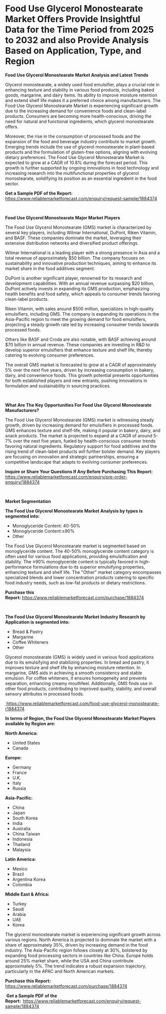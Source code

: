 <p><h1>Food Use Glycerol Monostearate Market Offers Provide Insightful Data for the Time Period from 2025 to 2032 and also Provide Analysis Based on Application, Type, and Region</h1></p><p><strong>Food Use Glycerol Monostearate Market Analysis and Latest Trends</strong></p>
<p><p>Glycerol monostearate, a widely used food emulsifier, plays a crucial role in enhancing texture and stability in various food products, including baked goods, margarine, and dairy items. Its ability to improve moisture retention and extend shelf life makes it a preferred choice among manufacturers. The Food Use Glycerol Monostearate Market is experiencing significant growth due to the increasing demand for convenience foods and clean-label products. Consumers are becoming more health-conscious, driving the need for natural and functional ingredients, which glycerol monostearate offers.</p><p>Moreover, the rise in the consumption of processed foods and the expansion of the food and beverage industry contribute to market growth. Emerging trends include the use of glycerol monostearate in plant-based products and the formulation of gluten-free options, aligning with evolving dietary preferences. The Food Use Glycerol Monostearate Market is expected to grow at a CAGR of 10.8% during the forecast period. This growth is further supported by ongoing innovations in food technology and increasing research into the multifunctional properties of glycerol monostearate, solidifying its position as an essential ingredient in the food sector.</p></p>
<p><strong>Get a Sample PDF of the Report:&nbsp;</strong> <a href="https://www.reliablemarketforecast.com/enquiry/request-sample/1884374?utm_campaign=3284&utm_medium=2&utm_source=Github&utm_content=ia&utm_term=15042025&utm_id=food-use-glycerol-monostearate">https://www.reliablemarketforecast.com/enquiry/request-sample/1884374</a></p>
<p>&nbsp;</p>
<p><strong>Food Use Glycerol Monostearate Major Market Players</strong></p>
<p><p>The Food Use Glycerol Monostearate (GMS) market is characterized by several key players, including Wilmar International, DuPont, Riken Vitamin, and BASF. These companies dominate the market, leveraging their extensive distribution networks and diversified product offerings.</p><p>Wilmar International is a leading player with a strong presence in Asia and a total revenue of approximately $50 billion. The company focuses on sustainability and innovative production techniques, aiming to enhance its market share in the food additives segment.</p><p>DuPont is another significant player, renowned for its research and development capabilities. With an annual revenue surpassing $20 billion, DuPont actively invests in expanding its GMS production, emphasizing health benefits and food safety, which appeals to consumer trends favoring clean-label products.</p><p>Riken Vitamin, with sales around $500 million, specializes in high-quality emulsifiers, including GMS. The company is expanding its operations in the Asia-Pacific region to meet the growing demand for food emulsifiers, projecting a steady growth rate led by increasing consumer trends towards processed foods.</p><p>Others like BASF and Croda are also notable, with BASF achieving around $70 billion in annual revenue. These companies are investing in R&D to develop superior emulsifiers that enhance texture and shelf life, thereby catering to evolving consumer preferences.</p><p>The overall GMS market is forecasted to grow at a CAGR of approximately 5% over the next five years, driven by increasing consumption in bakery, dairy, and convenience foods. This growth potential presents opportunities for both established players and new entrants, pushing innovations in formulation and sustainability in sourcing practices.</p></p>
<p>&nbsp;</p>
<p><strong>What Are The Key Opportunities For Food Use Glycerol Monostearate Manufacturers?</strong></p>
<p><p>The Food Use Glycerol Monostearate (GMS) market is witnessing steady growth, driven by increasing demand for emulsifiers in processed foods. GMS enhances texture and shelf-life, making it popular in bakery, dairy, and snack products. The market is projected to expand at a CAGR of around 5-7% over the next five years, fueled by health-conscious consumer trends favoring natural ingredients. Regulatory support for food additives and the rising trend of clean-label products will further bolster demand. Key players are focusing on innovation and strategic partnerships, ensuring a competitive landscape that adapts to evolving consumer preferences.</p></p>
<p><strong>Inquire or Share Your Questions If Any Before Purchasing This Report:</strong> <a href="https://www.reliablemarketforecast.com/enquiry/pre-order-enquiry/1884374?utm_campaign=3284&utm_medium=2&utm_source=Github&utm_content=ia&utm_term=15042025&utm_id=food-use-glycerol-monostearate">https://www.reliablemarketforecast.com/enquiry/pre-order-enquiry/1884374</a></p>
<p>&nbsp;</p>
<p><strong>Market Segmentation</strong></p>
<p><strong>The Food Use Glycerol Monostearate Market Analysis by types is segmented into:</strong></p>
<p><ul><li>Monoglyceride Content: 40-50%</li><li>Monoglyceride Content:≥90%</li><li>Other</li></ul></p>
<p><p>The Food Use Glycerol Monostearate market is segmented based on monoglyceride content. The 40-50% monoglyceride content category is often used for various food applications, providing emulsification and stability. The ≥90% monoglyceride content is typically favored in high-performance formulations due to its superior emulsifying properties, enhancing texture and shelf life. The "Other" market category encompasses specialized blends and lower concentration products catering to specific food industry needs, such as low-fat products or dietary restrictions.</p></p>
<p><strong>Purchase this Report:&nbsp;</strong><a href="https://www.reliablemarketforecast.com/purchase/1884374?utm_campaign=3284&utm_medium=2&utm_source=Github&utm_content=ia&utm_term=15042025&utm_id=food-use-glycerol-monostearate">https://www.reliablemarketforecast.com/purchase/1884374</a></p>
<p>&nbsp;</p>
<p><strong>The Food Use Glycerol Monostearate Market Industry Research by Application is segmented into:</strong></p>
<p><ul><li>Bread & Pastry</li><li>Margarine</li><li>Coffee Whiteners</li><li>Other</li></ul></p>
<p><p>Glycerol monostearate (GMS) is widely used in various food applications due to its emulsifying and stabilizing properties. In bread and pastry, it improves texture and shelf life by enhancing moisture retention. In margarine, GMS aids in achieving a smooth consistency and stable emulsion. For coffee whiteners, it ensures homogeneity and prevents separation, enhancing creamy mouthfeel. Additionally, GMS finds use in other food products, contributing to improved quality, stability, and overall sensory attributes in processed foods.</p></p>
<p><a href="https://www.reliablemarketforecast.com/food-use-glycerol-monostearate-r1884374?utm_campaign=3284&utm_medium=2&utm_source=Github&utm_content=ia&utm_term=15042025&utm_id=food-use-glycerol-monostearate">&nbsp;https://www.reliablemarketforecast.com/food-use-glycerol-monostearate-r1884374</a></p>
<p><strong>In terms of Region, the Food Use Glycerol Monostearate Market Players available by Region are:</strong></p>
<p>
    <p> <strong> North America: </strong>
        <ul>
            <li>United States</li>
            <li>Canada</li>
        </ul>
        </p> 
    <p> <strong> Europe: </strong>
        <ul>
            <li>Germany</li>
            <li>France</li>
            <li>U.K.</li>
            <li>Italy</li>
            <li>Russia</li>
        </ul>
        </p> 
    <p> <strong> Asia-Pacific: </strong>
        <ul>
            <li>China</li>
            <li>Japan</li>
            <li>South Korea</li>
            <li>India</li>
            <li>Australia</li>
            <li>China Taiwan</li>
            <li>Indonesia</li>
            <li>Thailand</li>
            <li>Malaysia</li>
        </ul>
        </p> 
    <p> <strong> Latin America: </strong>
        <ul>
            <li>Mexico</li>
            <li>Brazil</li>
            <li>Argentina Korea</li>
            <li>Colombia</li>
        </ul>
        </p> 
    <p> <strong> Middle East & Africa: </strong>
        <ul>
            <li>Turkey</li>
            <li>Saudi</li>
            <li>Arabia</li>
            <li>UAE</li>
            <li>Korea</li>
        </ul>
    </p>
    </p>
<p><p>The glycerol monostearate market is experiencing significant growth across various regions. North America is projected to dominate the market with a share of approximately 35%, driven by increasing demand in the food industry. The Asia-Pacific region follows closely at 30%, bolstered by expanding food processing sectors in countries like China. Europe holds around 25% market share, while the USA and China contribute approximately 5%. The trend indicates a robust expansion trajectory, particularly in the APAC and North American markets.</p></p>
<p><strong>Purchase this Report: </strong><a href="https://www.reliablemarketforecast.com/purchase/1884374?utm_campaign=3284&utm_medium=2&utm_source=Github&utm_content=ia&utm_term=15042025&utm_id=food-use-glycerol-monostearate">https://www.reliablemarketforecast.com/purchase/1884374</a></p>
<p>&nbsp;<strong>Get a Sample PDF of the Report:&nbsp;&nbsp;</strong><a href="https://www.reliablemarketforecast.com/enquiry/request-sample/1884374?utm_campaign=3284&utm_medium=2&utm_source=Github&utm_content=ia&utm_term=15042025&utm_id=food-use-glycerol-monostearate">https://www.reliablemarketforecast.com/enquiry/request-sample/1884374</a></p>
<p><strong></strong></p>
<p><p></p><p></p><p></p></p>